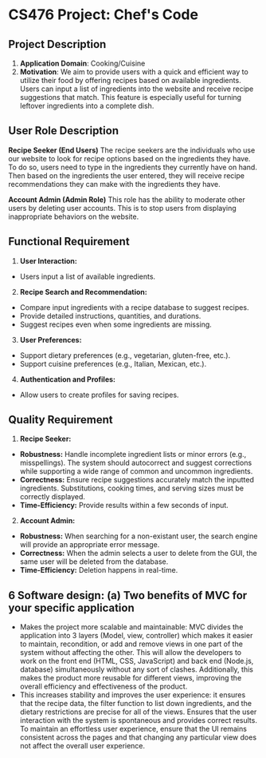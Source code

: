 # CS476 Project: Chef's Code

## Project Description
  1. **Application Domain**: Cooking/Cuisine
  2. **Motivation**: We aim to provide users with a quick and efficient way to utilize their food by offering recipes based on available ingredients. Users can input a list of ingredients into the website and receive recipe suggestions that match. This feature is especially useful for turning leftover ingredients into a complete dish.

## User Role Description
**Recipe Seeker (End Users)**
The recipe seekers are the individuals who use our website to look for recipe options based on the ingredients they have. To do so, users need to type in the ingredients they currently have on hand. Then based on the ingredients the user entered, they will receive recipe recommendations they can make with the ingredients they have.

**Account Admin (Admin Role)**
This role has the ability to moderate other users by deleting user accounts. This is to stop users from displaying inappropriate behaviors on the website.

## Functional Requirement
1. **User Interaction:**
  - Users input a list of available ingredients.
2. **Recipe Search and Recommendation:**
  - Compare input ingredients with a recipe database to suggest recipes.
  - Provide detailed instructions, quantities, and durations.
  - Suggest recipes even when some ingredients are missing.
3. **User Preferences:**
  - Support dietary preferences (e.g., vegetarian, gluten-free, etc.).
  - Support cuisine preferences (e.g., Italian, Mexican, etc.).
4. **Authentication and Profiles:**
  - Allow users to create profiles for saving recipes.

## Quality Requirement
1. **Recipe Seeker:**
  - **Robustness:** Handle incomplete ingredient lists or minor errors (e.g., misspellings). The system should autocorrect and suggest corrections while supporting a wide range of common and uncommon ingredients.
  - **Correctness:** Ensure recipe suggestions accurately match the inputted ingredients. Substitutions, cooking times, and serving sizes must be correctly displayed.
  - **Time-Efficiency:** Provide results within a few seconds of input.

2. **Account Admin:**
  - **Robustness:** When searching for a non-existant user, the search engine will provide an appropriate error message. 
  - **Correctness:** When the admin selects a user to delete from the GUI, the same user will be deleted from the database.
  - **Time-Efficiency:** Deletion happens in real-time.


## 6  Software design: (a) Two benefits of MVC for your specific application
- Makes the project more scalable and maintainable: MVC divides the application into 3 layers (Model, view, controller) which makes it easier to maintain, recondition, or add and remove views in one part of the system without affecting the other. This will allow the developers to work on the front end (HTML, CSS, JavaScript) and back end (Node.js, database) simultaneously without any sort of clashes. Additionally, this makes the product more reusable for different views, improving the overall efficiency and effectiveness of the product.
- This increases stability and improves the user experience: it ensures that the recipe data, the filter function to list down ingredients, and the dietary restrictions are precise for all of the views. Ensures that the user interaction with the system is spontaneous and provides correct results. To maintain an effortless user experience, ensure that the UI remains consistent across the pages and that changing any particular view does not affect the overall user experience.
